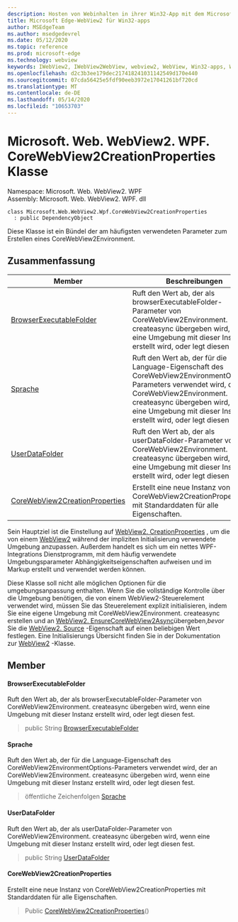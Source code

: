 ```yaml
---
description: Hosten von Webinhalten in ihrer Win32-App mit dem Microsoft Edge WebView2-Steuerelement
title: Microsoft Edge-WebView2 für Win32-apps
author: MSEdgeTeam
ms.author: msedgedevrel
ms.date: 05/12/2020
ms.topic: reference
ms.prod: microsoft-edge
ms.technology: webview
keywords: IWebView2, IWebView2WebView, webview2, WebView, Win32-apps, Win32, Edge, ICoreWebView2, ICoreWebView2Controller, Browser-Steuerelement, Edge-HTML
ms.openlocfilehash: d2c3b3ee179dec217418241031142549d170e440
ms.sourcegitcommit: 07cda56425e5fdf90eeb3972e17041261bf720cd
ms.translationtype: MT
ms.contentlocale: de-DE
ms.lasthandoff: 05/14/2020
ms.locfileid: "10653703"
---
```

# Microsoft. Web. WebView2. WPF. CoreWebView2CreationProperties Klasse 

Namespace: Microsoft. Web. WebView2. WPF \
Assembly: Microsoft. Web. WebView2. WPF. dll

```
class Microsoft.Web.WebView2.Wpf.CoreWebView2CreationProperties
  : public DependencyObject
```

Diese Klasse ist ein Bündel der am häufigsten verwendeten Parameter zum Erstellen eines CoreWebView2Environment.

## Zusammenfassung

 Member                        | Beschreibungen
--------------------------------|---------------------------------------------
[BrowserExecutableFolder](#browserexecutablefolder) | Ruft den Wert ab, der als browserExecutableFolder-Parameter von CoreWebView2Environment. createasync übergeben wird, wenn eine Umgebung mit dieser Instanz erstellt wird, oder legt diesen fest.
[Sprache](#language) | Ruft den Wert ab, der für die Language-Eigenschaft des CoreWebView2EnvironmentOptions-Parameters verwendet wird, der an CoreWebView2Environment. createasync übergeben wird, wenn eine Umgebung mit dieser Instanz erstellt wird, oder legt diesen fest.
[UserDataFolder](#userdatafolder) | Ruft den Wert ab, der als userDataFolder-Parameter von CoreWebView2Environment. createasync übergeben wird, wenn eine Umgebung mit dieser Instanz erstellt wird, oder legt diesen fest.
[CoreWebView2CreationProperties](#corewebview2creationproperties) | Erstellt eine neue Instanz von CoreWebView2CreationProperties mit Standarddaten für alle Eigenschaften.

Sein Hauptziel ist die Einstellung auf [WebView2. CreationProperties](microsoft-web-webview2-wpf-webview2.md) , um die von einem [WebView2](microsoft-web-webview2-wpf-webview2.md) während der impliziten Initialisierung verwendete Umgebung anzupassen. Außerdem handelt es sich um ein nettes WPF-Integrations Dienstprogramm, mit dem häufig verwendete Umgebungsparameter Abhängigkeitseigenschaften aufweisen und im Markup erstellt und verwendet werden können.

Diese Klasse soll nicht alle möglichen Optionen für die umgebungsanpassung enthalten. Wenn Sie die vollständige Kontrolle über die Umgebung benötigen, die von einem WebView2-Steuerelement verwendet wird, müssen Sie das Steuerelement explizit initialisieren, indem Sie eine eigene Umgebung mit CoreWebView2Environment. createasync erstellen und an [WebView2. EnsureCoreWebView2Async](microsoft-web-webview2-wpf-webview2.md)übergeben,*bevor* Sie die [WebView2. Source](microsoft-web-webview2-wpf-webview2.md) -Eigenschaft auf einen beliebigen Wert festlegen. Eine Initialisierungs Übersicht finden Sie in der Dokumentation zur [WebView2](microsoft-web-webview2-wpf-webview2.md) -Klasse.

## Member

#### BrowserExecutableFolder 

Ruft den Wert ab, der als browserExecutableFolder-Parameter von CoreWebView2Environment. createasync übergeben wird, wenn eine Umgebung mit dieser Instanz erstellt wird, oder legt diesen fest.

> public String [BrowserExecutableFolder](#browserexecutablefolder)

#### Sprache 

Ruft den Wert ab, der für die Language-Eigenschaft des CoreWebView2EnvironmentOptions-Parameters verwendet wird, der an CoreWebView2Environment. createasync übergeben wird, wenn eine Umgebung mit dieser Instanz erstellt wird, oder legt diesen fest.

> öffentliche Zeichenfolgen [Sprache](#language)

#### UserDataFolder 

Ruft den Wert ab, der als userDataFolder-Parameter von CoreWebView2Environment. createasync übergeben wird, wenn eine Umgebung mit dieser Instanz erstellt wird, oder legt diesen fest.

> public String [UserDataFolder](#userdatafolder)

#### CoreWebView2CreationProperties 

Erstellt eine neue Instanz von CoreWebView2CreationProperties mit Standarddaten für alle Eigenschaften.

> Public [CoreWebView2CreationProperties](#corewebview2creationproperties)()

